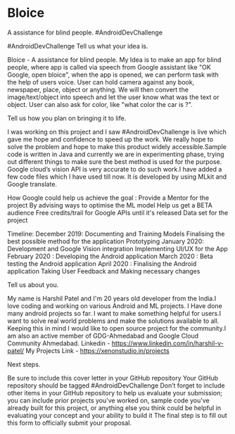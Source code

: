 # Bloice
A assistance for blind people. #AndroidDevChallenge


#AndroidDevChallenge
Tell us what your idea is.



Bloice -  A assistance for blind people. My Idea is to make an app for blind people, where app is called via speech from Google assistant like "OK Google, open bloice", when the app is opened, we can perform task with the help of users voice. User can hold camera against any book, newspaper, place, object or anything. We will then convert the image/text/object into speech and let the user know what was the text or object. User can also ask for color, like "what color the car is ?".


Tell us how you plan on bringing it to life.


I was working on this project and I saw #AndroidDevChallenge is live which gave me hope and confidence to speed up the work. We really hope to solve the problem and hope to make this product widely accessible.Sample code is written in Java and currently we are in experimenting phase, trying out different things to make sure the best method is used for the purpose.
Google cloud’s vision API is very accurate to do such work.I have added a few code files which I have used till now. It is developed by using MLkit and Google translate. 
 
How Google could help us achieve the goal :
Provide a Mentor for the project
By advising ways to optimise the ML model
Help us get a BETA audience
Free credits/trail for Google APIs until it's released 
Data set for the project
 
Timeline:
December 2019:
Documenting and Training Models
Finalising the best possible method for the application
Prototyping 
January 2020:
Development and Google Vision integration
Implementing  UI/UX for the App
February 2020 :
Developing the Android application
March 2020 :
Beta testing the Android application
April 2020 :
Finalising the Android application
Taking User Feedback and Making necessary changes
 
 
 
Tell us about you.

My name is Harshil Patel and I'm 20 years old developer from the India.I love coding and working on various Android and ML projects. I Have done many android projects so far. I want to make something helpful for users.I want to solve real world problems and make the solutions available to all. Keeping this in mind I would like to open source project for the community.I am also an active member of GDG-Ahmedabad and Google Cloud Community Ahmedabad.
Linkedin - https://www.linkedin.com/in/harshil-v-patel/
My Projects Link - https://xenonstudio.in/projects

Next steps.  

 
Be sure to include this cover letter in your GitHub repository
Your GitHub repository should be tagged #AndroidDevChallenge
Don’t forget to include other items in your GitHub repository to help us evaluate your submission; you can include prior projects you've worked on, sample code you've already built for this project, or anything else you think could be helpful in evaluating your concept and your ability to build it
The final step is to fill out this form to officially submit your proposal.

